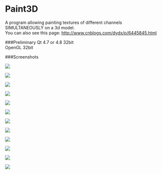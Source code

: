 # Paint3D
A program allowing painting textures of different channels SIMULTANEOUSLY on a 3d model.<br/>
You can also see this page: http://www.cnblogs.com/dydx/p/6445845.html<br/>

###Preliminary
Qt 4.7 or 4.8 32bit<br/>
OpenGL 32bit<br/>

###Screenshots

![](https://github.com/league1991/Paint3D/raw/master/ImageCache/switch.gif) 

![](https://github.com/league1991/Paint3D/raw/master/ImageCache/floor.gif) 

![](https://github.com/league1991/Paint3D/raw/master/ImageCache/tubePart1.gif) 

![](https://github.com/league1991/Paint3D/raw/master/ImageCache/tubePart2.gif) 

![](https://github.com/league1991/Paint3D/raw/master/ImageCache/toiletPart1.gif) 

![](https://github.com/league1991/Paint3D/raw/master/ImageCache/toiletPart2.gif) 

![](https://github.com/league1991/Paint3D/raw/master/ImageCache/airBrushPart1.gif) 

![](https://github.com/league1991/Paint3D/raw/master/ImageCache/airBrushPart2.gif) 

![](https://github.com/league1991/Paint3D/raw/master/ImageCache/chalk.gif) 

![](https://github.com/league1991/Paint3D/raw/master/ImageCache/eraser.gif) 

![](https://github.com/league1991/Paint3D/raw/master/ImageCache/mud.gif) 

![](https://github.com/league1991/Paint3D/raw/master/ImageCache/stamp.gif) 
